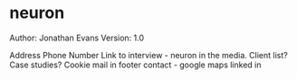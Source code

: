 # neuron

Author: Jonathan Evans
Version: 1.0

Address
Phone Number
Link to interview - neuron in the media.
Client list?
Case studies?
Cookie
mail in footer
contact - google maps
linked in
